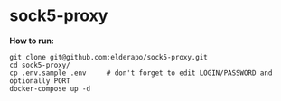 # sock5-proxy

**How to run:**

```
git clone git@github.com:elderapo/sock5-proxy.git
cd sock5-proxy/
cp .env.sample .env     # don't forget to edit LOGIN/PASSWORD and optionally PORT
docker-compose up -d
```

